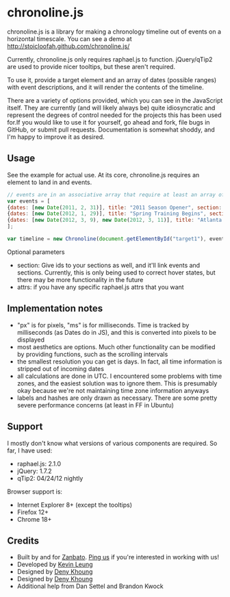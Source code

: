 chronoline.js
=============

chronoline.js is a library for making a chronology timeline out of events on a horizontal timescale. You can see a demo at http://stoicloofah.github.com/chronoline.js/

Currently, chronoline.js only requires raphael.js to function. jQuery/qTip2 are used to provide nicer tooltips, but these aren't required.

To use it, provide a target element and an array of dates (possible ranges) with event descriptions, and it will render the contents of the timeline.

There are a variety of options provided, which you can see in the JavaScript itself. They are currently (and will likely always be) quite idiosyncratic and represent the degrees of control needed for the projects this has been used for.If you would like to use it for yourself, go ahead and fork, file bugs in GitHub, or submit pull requests. Documentation is somewhat shoddy, and I'm happy to improve it as desired.

Usage
-----
See the example for actual use. At its core, chronoline.js requires an element to land in and events.
```javascript
// events are in an associative array that require at least an array of dates (possibly only 1 element) and title.
var events = [
{dates: [new Date(2011, 2, 31)], title: "2011 Season Opener", section: 0},
{dates: [new Date(2012, 1, 29)], title: "Spring Training Begins", section: 2},
{dates: [new Date(2012, 3, 9), new Date(2012, 3, 11)], title: "Atlanta Braves @ Houston Astros", section: 1}
];

var timeline = new Chronoline(document.getElementById("target1"), events, {});
```

Optional parameters
* section: Give ids to your sections as well, and it'll link events and sections. Currently, this is only being used to correct hover states, but there may be more functionality in the future
* attrs: if you have any specific raphael.js attrs that you want

Implementation notes
--------------------
* "px" is for pixels, "ms" is for milliseconds. Time is tracked by milliseconds (as Dates do in JS), and this is converted into pixels to be displayed
* most aesthetics are options. Much other functionality can be modified by providing functions, such as the scrolling intervals
* the smallest resolution you can get is days. In fact, all time information is stripped out of incoming dates
* all calculations are done in UTC. I encountered some problems with time zones, and the easiest solution was to ignore them. This is presumably okay because we're not maintaining time zone information anyways
* labels and hashes are only drawn as necessary. There are some pretty severe performance concerns (at least in FF in Ubuntu)

Support
-------
I mostly don't know what versions of various components are required. So far, I have used:
* raphael.js: 2.1.0
* jQuery: 1.7.2
* qTip2: 04/24/12 nightly

Browser support is:
* Internet Explorer 8+ (except the tooltips)
* Firefox 12+
* Chrome 18+

Credits
-------
* Built by and for [Zanbato](https://zanbato.com). [Ping us](https://zanbato.com/careers/) if you're interested in working with us!
* Developed by [Kevin Leung](http://kevinleung.com)
* Designed by [Deny Khoung](http://twitter.com/#!/denykhoung)
* Designed by [Deny Khoung](http://twitter.com/#!/denykhoung)
* Additional help from Dan Settel and Brandon Kwock
